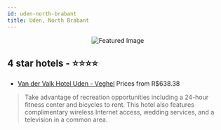 ```yaml
---
id: uden-north-brabant
title: Uden, North Brabant
---
```


<center><img src="https://i.travelapi.com/hotels/8000000/7620000/7614700/7614681/b5d755f2_z.jpg" alt="Featured Image" /></center>


##  4 star hotels - ⭐️⭐️⭐️⭐️

-    [Van der Valk Hotel Uden - Veghel](https://us.hurb.com/hotels/uden/van-der-valk-hotel-uden-veghel-JNP-JP256353?cmp=18055) Prices from R$638.38
   > Take advantage of recreation opportunities including a 24-hour fitness center and bicycles to rent. This hotel also features complimentary wireless Internet access, wedding services, and a television in a common area.
